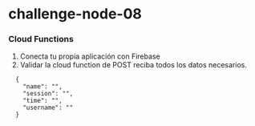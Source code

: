 # challenge-node-08

### Cloud Functions

1. Conecta tu propia aplicación con Firebase
2. Validar la cloud function de POST reciba todos los datos necesarios.

```
  {
    "name": "",
    "session": "",
    "time": "",
    "username": ""
  }
```